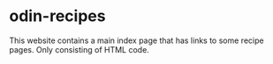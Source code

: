 # odin-recipes
This website contains a main index page that has links to some recipe pages.
Only consisting of HTML code.